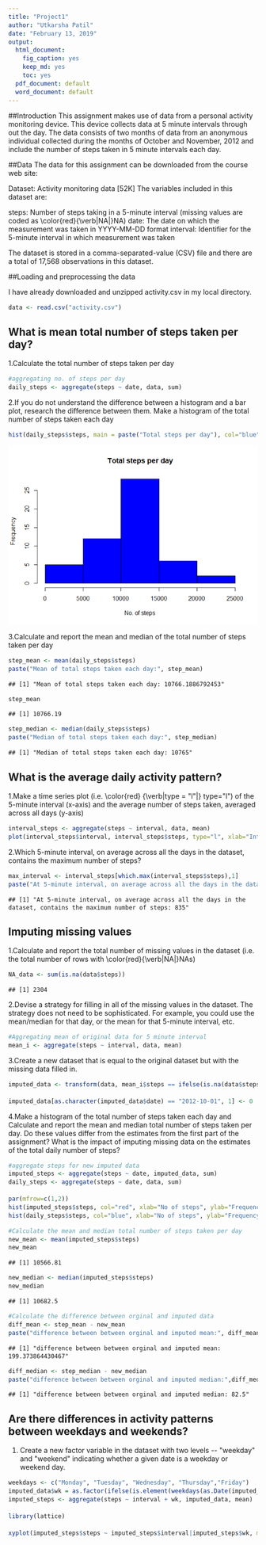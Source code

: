 ```yaml
---
title: "Project1"
author: "Utkarsha Patil"
date: "February 13, 2019"
output:
  html_document: 
    fig_caption: yes
    keep_md: yes
    toc: yes
  pdf_document: default
  word_document: default
---
```


##Introduction
This assignment makes use of data from a personal activity monitoring device. This device collects data at 5 minute intervals through out the day. The data consists of two months of data from an anonymous individual collected during the months of October and November, 2012 and include the number of steps taken in 5 minute intervals each day.

##Data
The data for this assignment can be downloaded from the course web site:

Dataset: Activity monitoring data [52K] The variables included in this dataset are:

steps: Number of steps taking in a 5-minute interval (missing values are coded as \color{red}{\verb|NA|}NA) date: The date on which the measurement was taken in YYYY-MM-DD format interval: Identifier for the 5-minute interval in which measurement was taken

The dataset is stored in a comma-separated-value (CSV) file and there are a total of 17,568 observations in this dataset.

##Loading and preprocessing the data

I have already downloaded and unzipped activity.csv in my local directory.


```r
data <- read.csv("activity.csv")
```

## What is mean total number of steps taken per day?
1.Calculate the total number of steps taken per day

```r
#aggregating no. of steps per day
daily_steps <- aggregate(steps ~ date, data, sum)
```

2.If you do not understand the difference between a histogram and a bar plot, research the difference between them. Make a histogram of the total number of steps taken each day

```r
hist(daily_steps$steps, main = paste("Total steps per day"), col="blue", xlab="No. of steps")
```
![](https://github.com/Utkarsha17/Reproducible-Research/blob/master/plot1.png)<!-- -->
<!-- -->

3.Calculate and report the mean and median of the total number of steps taken per day

```r
step_mean <- mean(daily_steps$steps)
paste("Mean of total steps taken each day:", step_mean)
```

```
## [1] "Mean of total steps taken each day: 10766.1886792453"
```

```r
step_mean
```

```
## [1] 10766.19
```

```r
step_median <- median(daily_steps$steps)
paste("Median of total steps taken each day:", step_median)
```

```
## [1] "Median of total steps taken each day: 10765"
```

## What is the average daily activity pattern?
1.Make a time series plot (i.e. \color{red} {\verb|type = "l"|} type="l") of the 5-minute interval (x-axis) and the average number of steps taken, averaged across all days (y-axis)

```r
interval_steps <- aggregate(steps ~ interval, data, mean)
plot(interval_steps$interval, interval_steps$steps, type="l", xlab="Interval", ylab="No. of steps", main="Avg no. steps taken per day by interval")
```

[](https://github.com/Utkarsha17/Reproducible-Research/blob/master/plot2.png)<!-- -->

2.Which 5-minute interval, on average across all the days in the dataset, contains the maximum number of steps?

```r
max_interval <- interval_steps[which.max(interval_steps$steps),1]
paste("At 5-minute interval, on average across all the days in the dataset, contains the maximum number of steps:", max_interval)
```

```
## [1] "At 5-minute interval, on average across all the days in the dataset, contains the maximum number of steps: 835"
```
## Imputing missing values
1.Calculate and report the total number of missing values in the dataset (i.e. the total number of rows with \color{red}{\verb|NA|}NAs)


```r
NA_data <- sum(is.na(data$steps))
```

```
## [1] 2304
```

2.Devise a strategy for filling in all of the missing values in the dataset. The strategy does not need to be sophisticated. For example, you could use the mean/median for that day, or the mean for that 5-minute interval, etc.

```r
#Aggregating mean of original data for 5 minute interval 
mean_i <- aggregate(steps ~ interval, data, mean)
```

3.Create a new dataset that is equal to the original dataset but with the missing data filled in.
```r
imputed_data <- transform(data, mean_i$steps == ifelse(is.na(data$steps), mean_i$steps[match(data$interval, mean_i$interval)], data$steps))

imputed_data[as.character(imputed_data$date) == "2012-10-01", 1] <- 0
```
4.Make a histogram of the total number of steps taken each day and Calculate and report the mean and median total number of steps taken per day. Do these values differ from the estimates from the first part of the assignment? What is the impact of imputing missing data on the estimates of the total daily number of steps?


```r
#aggregate steps for new imputed data
imputed_steps <- aggregate(steps ~ date, imputed_data, sum)
daily_steps <- aggregate(steps ~ date, data, sum)

par(mfrow=c(1,2))
hist(imputed_steps$steps, col="red", xlab="No of steps", ylab="Frequency", main="No of steps(aggregating NA values)")
hist(daily_steps$steps, col="blue", xlab="No of steps", ylab="Frequency", main="No of steps(Original data)")
```

[](https://github.com/Utkarsha17/Reproducible-Research/blob/master/plot3.png)<!-- -->

```r
#Calculate the mean and median total number of steps taken per day
new_mean <- mean(imputed_steps$steps)
new_mean
```

```
## [1] 10566.81
```

```r
new_median <- median(imputed_steps$steps)
new_median
```

```
## [1] 10682.5
```

```r
#Calculate the difference between orginal and imputed data
diff_mean <- step_mean - new_mean
paste("difference between between orginal and imputed mean:", diff_mean)
```

```
## [1] "difference between between orginal and imputed mean: 199.373864430467"
```

```r
diff_median <- step_median - new_median
paste("difference between between orginal and imputed median:",diff_median)
```

```
## [1] "difference between between orginal and imputed median: 82.5"
```
## Are there differences in activity patterns between weekdays and weekends?
1. Create a new factor variable in the dataset with two levels -- "weekday" and "weekend" indicating whether a given date is a weekday or weekend day.

```r
weekdays <- c("Monday", "Tuesday", "Wednesday", "Thursday","Friday")
imputed_data$wk = as.factor(ifelse(is.element(weekdays(as.Date(imputed_data$date)),weekdays), "Weekday", "Weekend"))
imputed_steps <- aggregate(steps ~ interval + wk, imputed_data, mean)

library(lattice)

xyplot(imputed_steps$steps ~ imputed_steps$interval|imputed_steps$wk, main="Average Steps per Day by Interval",xlab="Interval", ylab="Steps",layout=c(1,2), type="l")
```

[](https://github.com/Utkarsha17/Reproducible-Research/blob/master/plot4.png)<!-- -->

